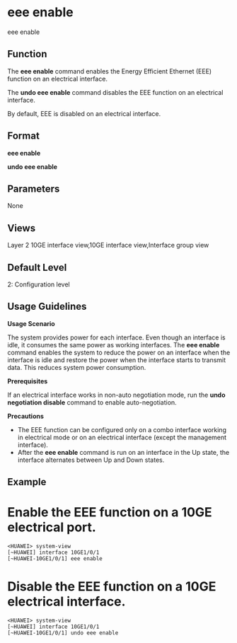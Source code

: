 eee enable
==========

eee enable

Function
--------



The **eee enable** command enables the Energy Efficient Ethernet (EEE) function on an electrical interface.

The **undo eee enable** command disables the EEE function on an electrical interface.



By default, EEE is disabled on an electrical interface.


Format
------

**eee enable**

**undo eee enable**


Parameters
----------

None

Views
-----

Layer 2 10GE interface view,10GE interface view,Interface group view


Default Level
-------------

2: Configuration level


Usage Guidelines
----------------

**Usage Scenario**



The system provides power for each interface. Even though an interface is idle, it consumes the same power as working interfaces. The **eee enable** command enables the system to reduce the power on an interface when the interface is idle and restore the power when the interface starts to transmit data. This reduces system power consumption.



**Prerequisites**



If an electrical interface works in non-auto negotiation mode, run the **undo negotiation disable** command to enable auto-negotiation.



**Precautions**

* The EEE function can be configured only on a combo interface working in electrical mode or on an electrical interface (except the management interface).
* After the **eee enable** command is run on an interface in the Up state, the interface alternates between Up and Down states.


Example
-------

# Enable the EEE function on a 10GE electrical port.
```
<HUAWEI> system-view
[~HUAWEI] interface 10GE1/0/1
[~HUAWEI-10GE1/0/1] eee enable

```

# Disable the EEE function on a 10GE electrical interface.
```
<HUAWEI> system-view
[~HUAWEI] interface 10GE1/0/1
[~HUAWEI-10GE1/0/1] undo eee enable

```